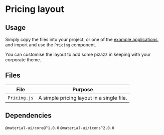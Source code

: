 # Pricing layout

## Usage

Simply copy the files into your project, or one of the [example applications](https://github.com/mui-org/material-ui/tree/master/examples), and import and use the `Pricing` component.

You can customise the layout to add some pizazz in keeping with your corporate theme.

## Files

| File  | Purpose  |
|---    |---       |
| `Pricing.js`    | A simple pricing layout in a single file. |


## Dependencies

`@material-ui/core@^1.0.0`
`@material-ui/icons^2.0.0`
